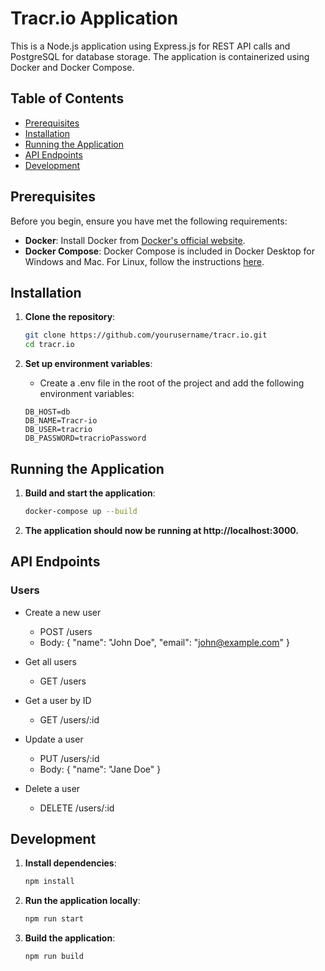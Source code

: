 # Tracr.io Application

This is a Node.js application using Express.js for REST API calls and PostgreSQL for database storage. The application is containerized using Docker and Docker Compose.

## Table of Contents

- [Prerequisites](#prerequisites)
- [Installation](#installation)
- [Running the Application](#running-the-application)
- [API Endpoints](#api-endpoints)
- [Development](#development)

## Prerequisites

Before you begin, ensure you have met the following requirements:

- **Docker**: Install Docker from [Docker's official website](https://www.docker.com/get-started).
- **Docker Compose**: Docker Compose is included in Docker Desktop for Windows and Mac. For Linux, follow the instructions [here](https://docs.docker.com/compose/install/).

## Installation

1. **Clone the repository**:
    ```bash
    git clone https://github.com/yourusername/tracr.io.git
    cd tracr.io
    ```

2. **Set up environment variables**:
    - Create a .env file in the root of the project and add the following environment variables:

    ```dotenv
    DB_HOST=db
    DB_NAME=Tracr-io
    DB_USER=tracrio
    DB_PASSWORD=tracrioPassword
    ```

## Running the Application

1. **Build and start the application**:
    ```bash
    docker-compose up --build
    ```
2. **The application should now be running at http://localhost:3000.**

## API Endpoints

### Users
- Create a new user
    - POST /users
    - Body:
        {
        "name": "John Doe",
        "email": "john@example.com"
        }

- Get all users
    - GET /users

- Get a user by ID
    - GET /users/:id

- Update a user
    - PUT /users/:id
    - Body:
        {
        "name": "Jane Doe"
        }

- Delete a user
    - DELETE /users/:id

## Development

1. **Install dependencies**:
    ```bash
    npm install
    ```

2. **Run the application locally**:
    ```bash
    npm run start
    ```

3. **Build the application**:
    ```bash
    npm run build
    ```